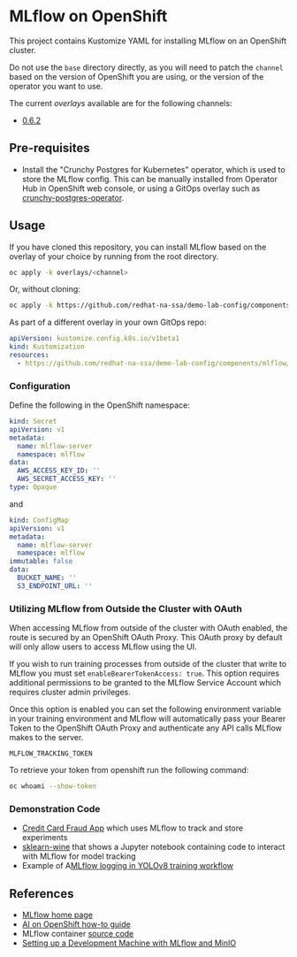 # MLflow on OpenShift

This project contains Kustomize YAML for installing MLflow on an OpenShift cluster.

Do not use the `base` directory directly, as you will need to patch the `channel` based on the version of OpenShift you are using, or the version of the operator you want to use.

The current *overlays* available are for the following channels:

* [0.6.2](overlays/0.6.2)

## Pre-requisites

* Install the "Crunchy Postgres for Kubernetes" operator, which is used to store the MLflow config. This can be manually installed from Operator Hub in OpenShift web console, or using a GitOps overlay such as [crunchy-postgres-operator](https://github.com/redhat-cop/gitops-catalog/tree/main/crunchy-postgres-operator).

## Usage

If you have cloned this repository, you can install MLflow based on the overlay of your choice by running from the root directory.

```sh
oc apply -k overlays/<channel>
```

Or, without cloning:

```sh
oc apply -k https://github.com/redhat-na-ssa/demo-lab-config/components/mlflow/overlays/<channel>
```

As part of a different overlay in your own GitOps repo:

```yaml
apiVersion: kustomize.config.k8s.io/v1beta1
kind: Kustomization
resources:
  - https://github.com/redhat-na-ssa/demo-lab-config/components/mlflow/overlays/<<channel>?ref=main
```

### Configuration

Define the following in the OpenShift namespace:

```yaml
kind: Secret
apiVersion: v1
metadata:
  name: mlflow-server
  namespace: mlflow
data:
  AWS_ACCESS_KEY_ID: ''
  AWS_SECRET_ACCESS_KEY: ''
type: Opaque
```

and

```yaml
kind: ConfigMap
apiVersion: v1
metadata:
  name: mlflow-server
  namespace: mlflow
immutable: false
data:
  BUCKET_NAME: ''
  S3_ENDPOINT_URL: ''
```

### Utilizing MLflow from Outside the Cluster with OAuth

When accessing MLflow from outside of the cluster with OAuth enabled, the route is secured by an OpenShift OAuth Proxy.  This OAuth proxy by default will only allow users to access MLflow using the UI.

If you wish to run training processes from outside of the cluster that write to MLflow you must set `enableBearerTokenAccess: true`.  This option requires additional permissions to be granted to the MLflow Service Account which requires cluster admin privileges.

Once this option is enabled you can set the following environment variable in your training environment and MLflow will automatically pass your Bearer Token to the OpenShift OAuth Proxy and authenticate any API calls MLflow makes to the server.

```
MLFLOW_TRACKING_TOKEN
```

To retrieve your token from openshift run the following command:

```sh
oc whoami --show-token
```

### Demonstration Code

* [Credit Card Fraud App](https://ai-on-openshift.io/demos/credit-card-fraud-detection-mlflow/credit-card-fraud/) which uses MLflow to track and store experiments
* [sklearn-wine](https://github.com/strangiato/mlflow-server/blob/main/examples/sklearn-wine/train.ipynb) that shows a Jupyter notebook containing code to interact with MLflow for model tracking
* Example of A[MLflow logging in YOLOv8 training workflow](https://github.com/ultralytics/ultralytics/issues/8134#issuecomment-1938006808)

## References

* [MLflow home page](https://mlflow.org)
* [AI on OpenShift how-to guide](https://ai-on-openshift.io/tools-and-applications/mlflow/mlflow/)
* MLflow container [source code](https://github.com/strangiato/mlflow-server/)
* [Setting up a Development Machine with MLflow and MinIO](https://blog.min.io/setting-up-a-development-machine-with-mlflow-and-minio/)
